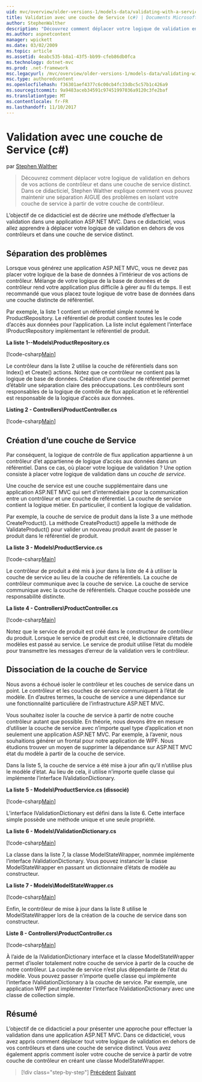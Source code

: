```yaml
---
uid: mvc/overview/older-versions-1/models-data/validating-with-a-service-layer-cs
title: Validation avec une couche de Service (c#) | Documents Microsoft
author: StephenWalther
description: "Découvrez comment déplacer votre logique de validation en dehors de vos actions de contrôleur et dans une couche de service distinct. Dans ce didacticiel, Stephen Walther explique comment vous..."
ms.author: aspnetcontent
manager: wpickett
ms.date: 03/02/2009
ms.topic: article
ms.assetid: 4eabc535-b8a1-43f5-bb99-cfeb86db0fca
ms.technology: dotnet-mvc
ms.prod: .net-framework
msc.legacyurl: /mvc/overview/older-versions-1/models-data/validating-with-a-service-layer-cs
msc.type: authoredcontent
ms.openlocfilehash: f36301aef4377c6c00cb4fc33dbc5c57b1c426a9
ms.sourcegitcommit: 9a9483aceb34591c97451997036a9120c3fe2baf
ms.translationtype: MT
ms.contentlocale: fr-FR
ms.lasthandoff: 11/10/2017
---
```

<a name="validating-with-a-service-layer-c"></a>Validation avec une couche de Service (c#)
====================
par [Stephen Walther](https://github.com/StephenWalther)

> Découvrez comment déplacer votre logique de validation en dehors de vos actions de contrôleur et dans une couche de service distinct. Dans ce didacticiel, Stephen Walther explique comment vous pouvez maintenir une séparation AIGUE des problèmes en isolant votre couche de service à partir de votre couche de contrôleur.


L’objectif de ce didacticiel est de décrire une méthode d’effectuer la validation dans une application ASP.NET MVC. Dans ce didacticiel, vous allez apprendre à déplacer votre logique de validation en dehors de vos contrôleurs et dans une couche de service distinct.

## <a name="separating-concerns"></a>Séparation des problèmes

Lorsque vous générez une application ASP.NET MVC, vous ne devez pas placer votre logique de la base de données à l’intérieur de vos actions de contrôleur. Mélange de votre logique de la base de données et de contrôleur rend votre application plus difficile à gérer au fil du temps. Il est recommandé que vous placez toute logique de votre base de données dans une couche distincte de référentiel.

Par exemple, la liste 1 contient un référentiel simple nommé le ProductRepository. Le référentiel de produit contient toutes les le code d’accès aux données pour l’application. La liste inclut également l’interface IProductRepository implémentant le référentiel de produit.

**La liste 1--Models\ProductRepository.cs**

[!code-csharp[Main](validating-with-a-service-layer-cs/samples/sample1.cs)]

Le contrôleur dans la liste 2 utilise la couche de référentiels dans son Index() et Create() actions. Notez que ce contrôleur ne contient pas la logique de base de données. Création d’une couche de référentiel permet d’établir une séparation claire des préoccupations. Les contrôleurs sont responsables de la logique de contrôle de flux application et le référentiel est responsable de la logique d’accès aux données.

**Listing 2 - Controllers\ProductController.cs**

[!code-csharp[Main](validating-with-a-service-layer-cs/samples/sample2.cs)]

## <a name="creating-a-service-layer"></a>Création d’une couche de Service

Par conséquent, la logique de contrôle de flux application appartienne à un contrôleur d’et appartienne de logique d’accès aux données dans un référentiel. Dans ce cas, où placer votre logique de validation ? Une option consiste à placer votre logique de validation dans un *couche de service*.

Une couche de service est une couche supplémentaire dans une application ASP.NET MVC qui sert d’intermédiaire pour la communication entre un contrôleur et une couche de référentiel. La couche de service contient la logique métier. En particulier, il contient la logique de validation.

Par exemple, la couche de service de produit dans la liste 3 a une méthode CreateProduct(). La méthode CreateProduct() appelle la méthode de ValidateProduct() pour valider un nouveau produit avant de passer le produit dans le référentiel de produit.

**La liste 3 - Models\ProductService.cs**

[!code-csharp[Main](validating-with-a-service-layer-cs/samples/sample3.cs)]

Le contrôleur de produit a été mis à jour dans la liste de 4 à utiliser la couche de service au lieu de la couche de référentiels. La couche de contrôleur communique avec la couche de service. La couche de service communique avec la couche de référentiels. Chaque couche possède une responsabilité distincte.

**La liste 4 - Controllers\ProductController.cs**

[!code-csharp[Main](validating-with-a-service-layer-cs/samples/sample4.cs)]

Notez que le service de produit est créé dans le constructeur de contrôleur du produit. Lorsque le service de produit est créé, le dictionnaire d’états de modèles est passé au service. Le service de produit utilise l’état du modèle pour transmettre les messages d’erreur de la validation vers le contrôleur.

## <a name="decoupling-the-service-layer"></a>Dissociation de la couche de Service

Nous avons a échoué isoler le contrôleur et les couches de service dans un point. Le contrôleur et les couches de service communiquent à l’état de modèle. En d’autres termes, la couche de service a une dépendance sur une fonctionnalité particulière de l’infrastructure ASP.NET MVC.

Vous souhaitez isoler la couche de service à partir de notre couche contrôleur autant que possible. En théorie, nous devons être en mesure d’utiliser la couche de service avec n’importe quel type d’application et non seulement une application ASP.NET MVC. Par exemple, à l’avenir, nous souhaitions générer un frontal pour notre application de WPF. Nous étudions trouver un moyen de supprimer la dépendance sur ASP.NET MVC état du modèle à partir de la couche de service.

Dans la liste 5, la couche de service a été mise à jour afin qu’il n’utilise plus le modèle d’état. Au lieu de cela, il utilise n’importe quelle classe qui implémente l’interface IValidationDictionary.

**La liste 5 - Models\ProductService.cs (dissocié)**

[!code-csharp[Main](validating-with-a-service-layer-cs/samples/sample5.cs)]

L’interface IValidationDictionary est défini dans la liste 6. Cette interface simple possède une méthode unique et une seule propriété.

**La liste 6 - Models\IValidationDictionary.cs**

[!code-csharp[Main](validating-with-a-service-layer-cs/samples/sample6.cs)]

La classe dans la liste 7, la classe ModelStateWrapper, nommée implémente l’interface IValidationDictionary. Vous pouvez instancier la classe ModelStateWrapper en passant un dictionnaire d’états de modèle au constructeur.

**La liste 7 - Models\ModelStateWrapper.cs**

[!code-csharp[Main](validating-with-a-service-layer-cs/samples/sample7.cs)]

Enfin, le contrôleur de mise à jour dans la liste 8 utilise le ModelStateWrapper lors de la création de la couche de service dans son constructeur.

**Liste 8 - Controllers\ProductController.cs**

[!code-csharp[Main](validating-with-a-service-layer-cs/samples/sample8.cs)]

À l’aide de la IValidationDictionary interface et la classe ModelStateWrapper permet d’isoler totalement notre couche de service à partir de la couche de notre contrôleur. La couche de service n’est plus dépendante de l’état du modèle. Vous pouvez passer n’importe quelle classe qui implémente l’interface IValidationDictionary à la couche de service. Par exemple, une application WPF peut implémenter l’interface IValidationDictionary avec une classe de collection simple.

## <a name="summary"></a>Résumé

L’objectif de ce didacticiel a pour présenter une approche pour effectuer la validation dans une application ASP.NET MVC. Dans ce didacticiel, vous avez appris comment déplacer tout votre logique de validation en dehors de vos contrôleurs et dans une couche de service distinct. Vous avez également appris comment isoler votre couche de service à partir de votre couche de contrôleur en créant une classe ModelStateWrapper.

>[!div class="step-by-step"]
[Précédent](validating-with-the-idataerrorinfo-interface-cs.md)
[Suivant](validation-with-the-data-annotation-validators-cs.md)
